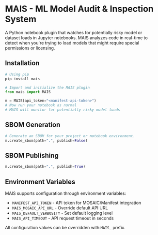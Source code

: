 # MAIS - ML Model Audit & Inspection System

A Python notebook plugin that watches for potentially risky model or dataset loads in Jupyter notebooks. MAIS analyzes code in real-time to detect when you're trying to load models that might require special permissions or licensing.

## Installation

```bash
# Using pip
pip install mais
```

```python
# Import and initialize the MAIS plugin
from mais import MAIS

m = MAIS(api_token="<manifest-api-token>")
# Now run your notebook as normal
# MAIS will monitor for potentially risky model loads
```

## SBOM Generation

```python
# Generate an SBOM for your project or notebook environment.
m.create_sbom(path=".", publish=False)
```

## SBOM Publishing
```python
m.create_sbom(path=".", publish=True)
```

## Environment Variables

MAIS supports configuration through environment variables:
- `MANIFEST_API_TOKEN` - API token for MOSAIC/Manifest integration
- `MAIS_MOSAIC_API_URL` - Override default API URL
- `MAIS_DEFAULT_VERBOSITY` - Set default logging level
- `MAIS_API_TIMEOUT` - API request timeout in seconds

All configuration values can be overridden with `MAIS_` prefix.
